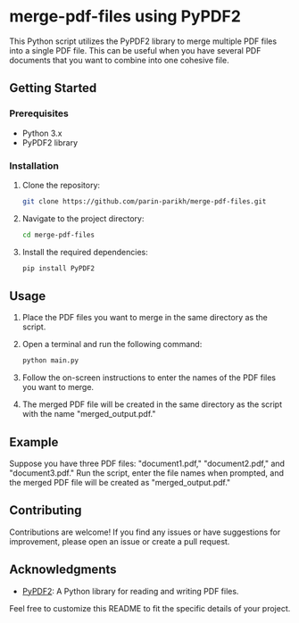 # merge-pdf-files using PyPDF2
This Python script utilizes the PyPDF2 library to merge multiple PDF files into a single PDF file. This can be useful when you have several PDF documents that you want to combine into one cohesive file.

## Getting Started

### Prerequisites

- Python 3.x
- PyPDF2 library

### Installation

1. Clone the repository:

   ```bash
   git clone https://github.com/parin-parikh/merge-pdf-files.git
   ```

2. Navigate to the project directory:

   ```bash
   cd merge-pdf-files
   ```

3. Install the required dependencies:

   ```bash
   pip install PyPDF2
   ```

## Usage

1. Place the PDF files you want to merge in the same directory as the script.

2. Open a terminal and run the following command:

   ```bash
   python main.py
   ```

3. Follow the on-screen instructions to enter the names of the PDF files you want to merge.

4. The merged PDF file will be created in the same directory as the script with the name "merged_output.pdf."

## Example

Suppose you have three PDF files: "document1.pdf," "document2.pdf," and "document3.pdf." Run the script, enter the file names when prompted, and the merged PDF file will be created as "merged_output.pdf."

## Contributing

Contributions are welcome! If you find any issues or have suggestions for improvement, please open an issue or create a pull request.

## Acknowledgments

- [PyPDF2](https://pythonhosted.org/PyPDF2/): A Python library for reading and writing PDF files.

Feel free to customize this README to fit the specific details of your project.
